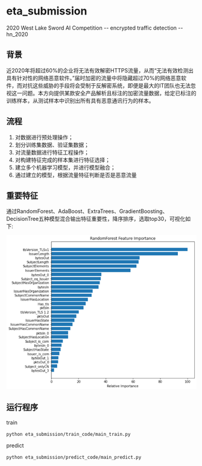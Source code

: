 # eta_submission
2020 West Lake Sword AI Competition -- encrypted traffic detection -- hn_2020

## 背景

近2020年将超过60%的企业将无法有效解密HTTPS流量，从而“无法有效检测出具有针对性的网络恶意软件。”届时加密的流量中将隐藏超过70%的网络恶意软件，而对抗这些威胁的手段将会受制于反解密系统，即便是最大的IT团队也无法忽视这一问题。本方向提供某款安全产品解析且标注的加密流量数据，给定已标注的训练样本，从测试样本中识别出所有具有恶意通讯行为的样本。

## 流程
1. 对数据进行预处理操作；
2. 划分训练集数据、验证集数据；
3. 对流量数据进行特征工程操作；
4. 对构建特征完成的样本集进行特征选择；
5. 建立多个机器学习模型，并进行模型融合；
6. 通过建立的模型，根据流量特征判断是否是恶意流量

## 重要特征
通过RandomForest、AdaBoost、ExtraTrees、GradientBoosting、DecisionTree五种模型混合输出特征重要性，降序排序，选取top30，可视化如下:

![Image text](https://github.com/asunxiao/eta_submission/blob/main/1.png)
## 运行程序
train
```
python eta_submission/train_code/main_train.py
```
predict
```
python eta_submission/predict_code/main_predict.py
```
